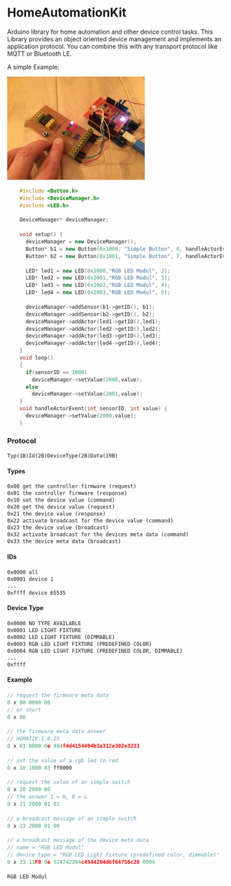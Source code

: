 # HomeAutomationKit
Arduino library for home automation and other device control tasks.
This Library provides an object oriented device management and implements an application protocol. You can combine this with any transport protocol like MQTT or Bluetooth LE.

A simple Example:

![Image of hardware setup](https://raw.githubusercontent.com/msedd/HomeAutomationKit/development/example_setup.jpg)

```c++
	#include <Button.h>
	#include <DeviceManager.h>
	#include <LED.h>
	
	DeviceManager* deviceManager;
	
	void setup() {
	  deviceManager = new DeviceManager();
	  Button* b1 = new Button(0x1000, "Simple Button", 6, handleActorEvent);
	  Button* b2 = new Button(0x1001, "Simple Button", 7, handleActorEvent);

	  LED* led1 = new LED(0x2000,"RGB LED Modul", 2);
	  LED* led2 = new LED(0x2001,"RGB LED Modul", 3);
	  LED* led3 = new LED(0x2002,"RGB LED Modul", 4);
	  LED* led4 = new LED(0x2003,"RGB LED Modul", 5);
	  
	  deviceManager->addSensor(b1->getID(), b1);
	  deviceManager->addSensor(b2->getID(), b2);
	  deviceManager->addActor(led1->getID(),led1);
	  deviceManager->addActor(led2->getID(),led2);
	  deviceManager->addActor(led3->getID(),led3);
	  deviceManager->addActor(led4->getID(),led4);
	}
	void loop()
	{
	  if(sensorID == 1000)
	    deviceManager->setValue(2000,value);
	  else
	    deviceManager->setValue(2001,value);
	}
	void handleActorEvent(int sensorID, int value) {
	  deviceManager->setValue(2000,value);
	}
```

### Protocol
```
Typ(1B)Id(2B)DeviceType(2B)Data(19B)
```


#### Types

```
0x00 get the controller firmware (request)
0x01 the controller firmware (response)
0x10 set the device value (command)
0x20 get the device value (request)
0x21 the device value (response)
0x22 activate broadcast for the device value (command)
0x23 the device value (broadcast)
0x32 activate broadcast for the devices meta data (command)
0x33 the device meta data (broadcast)
```
#### IDs
```
0x0000 all
0x0001 device 1
...
0xffff device 65535
```
#### Device Type
```
0x0000 NO TYPE AVAILABLE
0x0001 LED LIGHT FIXTURE
0x0002 LED LIGHT FIXTURE (DIMMABLE)
0x0003 RGB LED LIGHT FIXTURE (PREDEFINED COLOR)
0x0004 RGB LED LIGHT FIXTURE (PREDEFINED COLOR, DIMMABLE)
...
0xffff
```
#### Example
```c++
// request the firmware meta data
0 x 00 0000 00
// or short
0 x 00

// the firmware meta data answer
// HOMATIK:1.0.23
0 x 01 0000 0e 484f4d4154494b3a312e302e3233

// set the value of a rgb led to red
0 x 10 1000 03 ff0000

// request the value of an simple switch
0 x 20 2000 00
// the answer 1 = H, 0 = L
0 x 21 2000 01 01

// a broadcast message of an simple switch
0 x 23 2000 01 00

// a broadcast message of the device meta data
// name = "RGB LED Modul"
// device type = "RGB LED Light Fixture (predefined color, dimmable)"
0 x 33 11F0 0e 524742204c4544204d6f64756c20 0004

RGB LED Modul
```